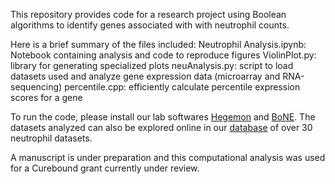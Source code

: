 This repository provides code for a research project using Boolean algorithms to identify genes associated with with neutrophil counts. 

Here is a brief summary of the files included:
Neutrophil Analysis.ipynb: Notebook containing analysis and code to reproduce figures
ViolinPlot.py: library for generating specialized plots
neuAnalysis.py: script to load datasets used and analyze gene expression data (microarray and RNA-sequencing)
percentile.cpp: efficiently calculate percentile expression scores for a gene

To run the code, please install our lab softwares <a href='https://github.com/sahoo00/Hegemon'>Hegemon</a> and <a href='https://github.com/sahoo00/BoNE'>BoNE</a>. The datasets analyzed can also be explored online in our <a href='http://hegemon.ucsd.edu/~rohan/Hegemon/explore.php?key=neu'>database</a> of over 30 neutrophil datasets.

A manuscript is under preparation and this computational analysis was used for a Curebound grant currently under review.